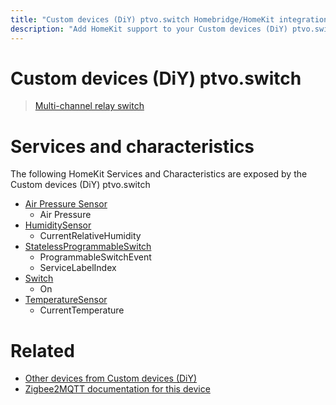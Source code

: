 ```yaml
---
title: "Custom devices (DiY) ptvo.switch Homebridge/HomeKit integration"
description: "Add HomeKit support to your Custom devices (DiY) ptvo.switch, using Homebridge, Zigbee2MQTT and homebridge-z2m."
---
```

<!---
This file has been GENERATED using src/docgen/docgen.ts
DO NOT EDIT THIS FILE MANUALLY!
-->
# Custom devices (DiY) ptvo.switch
> [Multi-channel relay switch](https://ptvo.info/zigbee-switch-configurable-firmware-router-199/)


# Services and characteristics
The following HomeKit Services and Characteristics are exposed by
the Custom devices (DiY) ptvo.switch

* [Air Pressure Sensor](../../sensors.md)
  * Air Pressure
* [HumiditySensor](../../sensors.md)
  * CurrentRelativeHumidity
* [StatelessProgrammableSwitch](../../action.md)
  * ProgrammableSwitchEvent
  * ServiceLabelIndex
* [Switch](../../switch.md)
  * On
* [TemperatureSensor](../../sensors.md)
  * CurrentTemperature


# Related
* [Other devices from Custom devices (DiY)](../index.md#custom_devices_diy)
* [Zigbee2MQTT documentation for this device](https://www.zigbee2mqtt.io/devices/ptvo.switch.html)